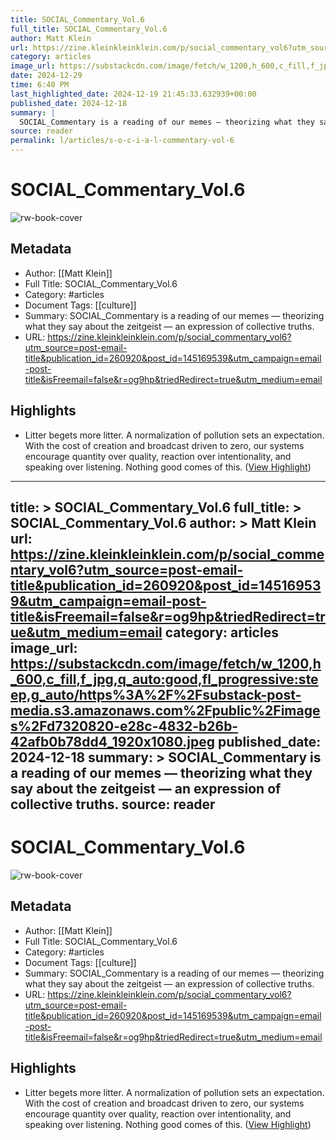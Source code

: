 ```yaml
---
title: SOCIAL_Commentary_Vol.6
full_title: SOCIAL_Commentary_Vol.6
author: Matt Klein
url: https://zine.kleinkleinklein.com/p/social_commentary_vol6?utm_source=post-email-title&publication_id=260920&post_id=145169539&utm_campaign=email-post-title&isFreemail=false&r=og9hp&triedRedirect=true&utm_medium=email
category: articles
image_url: https://substackcdn.com/image/fetch/w_1200,h_600,c_fill,f_jpg,q_auto:good,fl_progressive:steep,g_auto/https%3A%2F%2Fsubstack-post-media.s3.amazonaws.com%2Fpublic%2Fimages%2Fd7320820-e28c-4832-b26b-42afb0b78dd4_1920x1080.jpeg
date: 2024-12-29
time: 6:40 PM
last_highlighted_date: 2024-12-19 21:45:33.632939+00:00
published_date: 2024-12-18
summary: |
  SOCIAL_Commentary is a reading of our memes — theorizing what they say about the zeitgeist — an expression of collective truths.
source: reader
permalink: l/articles/s-o-c-i-a-l-commentary-vol-6
---
```

# SOCIAL_Commentary_Vol.6

![rw-book-cover](https://substackcdn.com/image/fetch/w_1200,h_600,c_fill,f_jpg,q_auto:good,fl_progressive:steep,g_auto/https%3A%2F%2Fsubstack-post-media.s3.amazonaws.com%2Fpublic%2Fimages%2Fd7320820-e28c-4832-b26b-42afb0b78dd4_1920x1080.jpeg)

## Metadata
- Author: [[Matt Klein]]
- Full Title: SOCIAL_Commentary_Vol.6
- Category: #articles
- Document Tags: [[culture]] 
- Summary: SOCIAL_Commentary is a reading of our memes — theorizing what they say about the zeitgeist — an expression of collective truths.
- URL: https://zine.kleinkleinklein.com/p/social_commentary_vol6?utm_source=post-email-title&publication_id=260920&post_id=145169539&utm_campaign=email-post-title&isFreemail=false&r=og9hp&triedRedirect=true&utm_medium=email

## Highlights
- Litter begets more litter. A normalization of pollution sets an expectation. With the cost of creation and broadcast driven to zero, our systems encourage quantity over quality, reaction over intentionality, and speaking over listening. Nothing good comes of this. ([View Highlight](https://read.readwise.io/read/01jfge43c9p015zpj9ygzgfgrr))


---
title: >
  SOCIAL_Commentary_Vol.6
full_title: >
  SOCIAL_Commentary_Vol.6
author: >
  Matt Klein
url: https://zine.kleinkleinklein.com/p/social_commentary_vol6?utm_source=post-email-title&publication_id=260920&post_id=145169539&utm_campaign=email-post-title&isFreemail=false&r=og9hp&triedRedirect=true&utm_medium=email
category: articles
image_url: https://substackcdn.com/image/fetch/w_1200,h_600,c_fill,f_jpg,q_auto:good,fl_progressive:steep,g_auto/https%3A%2F%2Fsubstack-post-media.s3.amazonaws.com%2Fpublic%2Fimages%2Fd7320820-e28c-4832-b26b-42afb0b78dd4_1920x1080.jpeg
published_date: 2024-12-18
summary: >
  SOCIAL_Commentary is a reading of our memes — theorizing what they say about the zeitgeist — an expression of collective truths.
source: reader
---
# SOCIAL_Commentary_Vol.6

![rw-book-cover](https://substackcdn.com/image/fetch/w_1200,h_600,c_fill,f_jpg,q_auto:good,fl_progressive:steep,g_auto/https%3A%2F%2Fsubstack-post-media.s3.amazonaws.com%2Fpublic%2Fimages%2Fd7320820-e28c-4832-b26b-42afb0b78dd4_1920x1080.jpeg)

## Metadata
- Author: [[Matt Klein]]
- Full Title: SOCIAL_Commentary_Vol.6
- Category: #articles
- Document Tags: [[culture]] 
- Summary: SOCIAL_Commentary is a reading of our memes — theorizing what they say about the zeitgeist — an expression of collective truths.
- URL: https://zine.kleinkleinklein.com/p/social_commentary_vol6?utm_source=post-email-title&publication_id=260920&post_id=145169539&utm_campaign=email-post-title&isFreemail=false&r=og9hp&triedRedirect=true&utm_medium=email

## Highlights
- Litter begets more litter. A normalization of pollution sets an expectation. With the cost of creation and broadcast driven to zero, our systems encourage quantity over quality, reaction over intentionality, and speaking over listening. Nothing good comes of this. ([View Highlight](https://read.readwise.io/read/01jfge43c9p015zpj9ygzgfgrr))


